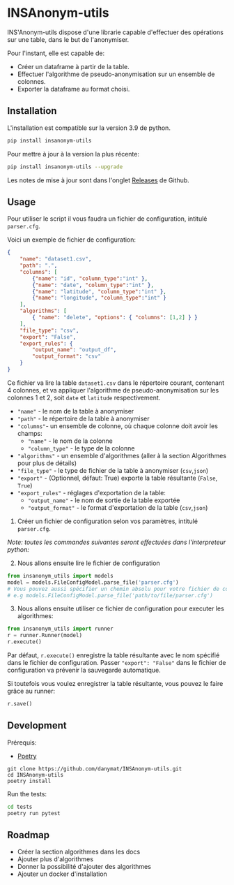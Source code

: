 # INSAnonym-utils

INS'Anonym-utils dispose d'une librarie capable d'effectuer des opérations sur une table, dans le but de l'anonymiser.

Pour l'instant, elle est capable de:

- Créer un dataframe à partir de la table.
- Effectuer l'algorithme de pseudo-anonymisation sur un ensemble de colonnes.
- Exporter la dataframe au format choisi.

## Installation

L'installation est compatible sur la version 3.9 de python.

```bash
pip install insanonym-utils
```

Pour mettre à jour à la version la plus récente:
```bash
pip install insanonym-utils --upgrade
```
Les notes de mise à jour sont dans l'onglet [Releases](https://github.com/danymat/INSAnonym-utils/releases) de Github.


## Usage

Pour utiliser le script il vous faudra un fichier de configuration, intitulé `parser.cfg`.

Voici un exemple de fichier de configuration:

```json
{
    "name": "dataset1.csv",
    "path": ".",
    "columns": [
        {"name": "id", "column_type":"int" },
        {"name": "date", "column_type":"int" },
        {"name": "latitude", "column_type":"int" },
        {"name": "longitude", "column_type":"int" }
    ],
    "algorithms": [
        { "name": "delete", "options": { "columns": [1,2] } }
    ],
    "file_type": "csv",
    "export": "False",
    "export_rules": {
        "output_name": "output_df",
        "output_format": "csv"
    }
}
```

Ce fichier va lire la table `dataset1.csv` dans le répertoire courant, contenant 4 colonnes, et va appliquer l'algorithme de pseudo-anonymisation sur les colonnes 1 et 2, soit `date` et `latitude` respectivement.

- `"name"` - le nom de la table à anonymiser
- `"path"` - le répertoire de la table à anonymiser
- `"columns"`- un ensemble de colonne, où chaque colonne doit avoir les champs:
    - `"name"` - le nom de la colonne
    - `"column_type"` - le type de la colonne 
- `"algorithms"` - un ensemble d'algorithmes (aller à la section Algorithmes pour plus de détails)
- `"file_type"` - le type de fichier de la table à anonymiser (`csv`,`json`)
- `"export"` - (Optionnel, défaut: True) exporte la table résultante (`False`, `True`)
- `"export_rules"` - réglages d'exportation de la table:
    - `"output_name"` - le nom de sortie de la table exportée
    - `"output_format"` - le format d'exportation de la table (`csv`,`json`)

1. Créer un fichier de configuration selon vos paramètres, intitulé `parser.cfg`.

*Note: toutes les commandes suivantes seront effectuées dans l'interpreteur python:*

2. Nous allons ensuite lire le fichier de configuration

```python
from insanonym_utils import models
model = models.FileConfigModel.parse_file('parser.cfg') 
# Vous pouvez aussi spécifier un chemin absolu pour votre fichier de configuration: 
# e.g models.FileConfigModel.parse_file('path/to/file/parser.cfg')
```

3. Nous allons ensuite utiliser ce fichier de configuration pour executer les algorithmes:

```python
from insanonym_utils import runner
r = runner.Runner(model)
r.execute()
```

Par défaut, `r.execute()` enregistre la table résultante avec le nom spécifié dans le fichier de configuration.
Passer `"export": "False"` dans le fichier de configuration va prévenir la sauvegarde automatique.

Si toutefois vous voulez enregistrer la table résultante, vous pouvez le faire grâce au runner:

```python
r.save()
```

## Development

Prérequis:

- [Poetry](https://python-poetry.org/docs/#installation)

```
git clone https://github.com/danymat/INSAnonym-utils.git
cd INSAnonym-utils
poetry install 
```

Run the tests:
```bash
cd tests
poetry run pytest
```

## Roadmap

- Créer la section algorithmes dans les docs
- Ajouter plus d'algorithmes
- Donner la possibilité d'ajouter des algorithmes 
- Ajouter un docker d'installation
